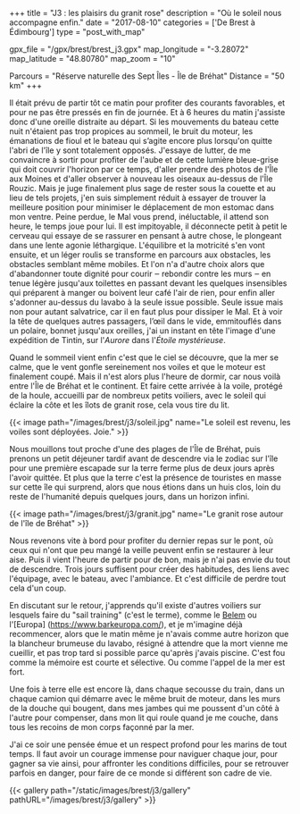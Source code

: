 +++
title = "J3 : les plaisirs du granit rose"
description = "Où le soleil nous accompagne enfin."
date = "2017-08-10"
categories = ['De Brest à Édimbourg']
type = "post_with_map"

gpx_file = "/gpx/brest/brest_j3.gpx"
map_longitude = "-3.28072"
map_latitude = "48.80780"
map_zoom = "10"

Parcours = "Réserve naturelle des Sept Îles - Île de Bréhat"
Distance = "50 km"
+++


Il était prévu de partir tôt ce matin pour profiter des courants favorables, et pour ne pas être pressés en fin de journée. Et à 6 heures du matin j'assiste donc d'une oreille distraite au départ. Si les mouvements du bateau cette nuit n'étaient pas trop propices au sommeil, le bruit du moteur, les émanations de fioul et le bateau qui s’agite encore plus lorsqu'on quitte l'abri de l'île y sont totalement opposés. J'essaye de lutter, de me convaincre à sortir pour profiter de l'aube et de cette lumière bleue-grise qui doit couvrir l'horizon par ce temps, d'aller prendre des photos de l'Île aux Moines et d'aller observer à nouveau les oiseaux au-dessus de l'Île Rouzic. Mais je juge finalement plus sage de rester sous la couette et au lieu de tels projets, j'en suis simplement réduit à essayer de trouver la meilleure position pour minimiser le déplacement de mon estomac dans mon ventre.
Peine perdue, le Mal vous prend, inéluctable, il attend son heure, le temps joue pour lui. Il est impitoyable, il déconnecte petit à petit le cerveau qui essaye de se rassurer en pensant à autre chose, le plongeant dans une lente agonie léthargique. L'équilibre et la motricité s'en vont ensuite, et un léger roulis se transforme en parcours aux obstacles, les obstacles semblant même mobiles. Et l'on n'a d'autre choix alors que d'abandonner toute dignité pour courir ‒ rebondir contre les murs ‒ en tenue légère jusqu'aux toilettes en passant devant les quelques insensibles qui préparent à manger ou boivent leur café l'air de rien, pour enfin aller s'adonner au-dessus du lavabo à la seule issue possible. Seule issue mais non pour autant salvatrice, car il en faut plus pour dissiper le Mal. Et à voir la tête de quelques autres passagers, l’œil dans le vide, emmitouflés dans un polaire, bonnet jusqu'aux oreilles, j'ai un instant en tête l'image d'une expédition de Tintin, sur l'*Aurore* dans l'*Étoile mystérieuse*.

Quand le sommeil vient enfin c'est que le ciel se découvre, que la mer se calme, que le vent gonfle sereinement nos voiles et que le moteur est finalement coupé. Mais il n'est alors plus l'heure de dormir, car nous voilà entre l'Île de Bréhat et le continent. Et faire cette arrivée à la voile, protégé de la houle, accueilli par de nombreux petits voiliers, avec le soleil qui éclaire la côte et les îlots de granit rose, cela vous tire du lit.


{{< image path="/images/brest/j3/soleil.jpg" name="Le soleil est revenu, les voiles sont déployées. Joie." >}}

Nous mouillons tout proche d'une des plages de l'Île de Bréhat, puis prenons un petit déjeuner tardif avant de descendre via le zodiac sur l'île pour une première escapade sur la terre ferme plus de deux jours après l'avoir quittée. Et plus que la terre c'est la présence de touristes en masse sur cette île qui surprend, alors que nous étions dans un huis clos, loin du reste de l'humanité depuis quelques jours, dans un horizon infini.

{{< image path="/images/brest/j3/granit.jpg" name="Le granit rose autour de l'île de Bréhat" >}}

Nous revenons vite à bord pour profiter du dernier repas sur le pont, où ceux qui n'ont que peu mangé la veille peuvent enfin se restaurer à leur aise. Puis il vient l'heure de partir pour de bon, mais je n'ai pas envie du tout de descendre. Trois jours suffisent pour créer des habitudes, des liens avec l'équipage, avec le bateau, avec l'ambiance. Et c'est difficile de perdre tout cela d'un coup.

En discutant sur le retour, j'apprends qu'il existe d'autres voiliers sur lesquels faire du "sail training" (c'est le terme), comme le [Belem](https://www.fondationbelem.com/) ou l'[Europa] (https://www.barkeuropa.com/), et je m'imagine déjà recommencer, alors que le matin même je n'avais comme autre horizon que la blancheur brumeuse du lavabo, résigné à attendre que la mort vienne me cueillir, et pas trop tard si possible parce qu'après j'avais piscine. C'est fou comme la mémoire est courte et sélective. Ou comme l'appel de la mer est fort.

Une fois à terre elle est encore là, dans chaque secousse du train, dans un chaque camion qui démarre avec le même bruit de moteur, dans les murs de la douche qui bougent, dans mes jambes qui me poussent d'un côté à l'autre pour compenser, dans mon lit qui roule quand je me couche, dans tous les recoins de mon corps façonné par la mer.

J'ai ce soir une pensée émue et un respect profond pour les marins de tout temps. Il faut avoir un courage immense pour naviguer chaque jour, pour gagner sa vie ainsi, pour affronter les conditions difficiles, pour se retrouver parfois en danger, pour faire de ce monde si différent son cadre de vie.


{{< gallery path="/static/images/brest/j3/gallery" pathURL="/images/brest/j3/gallery" >}}
